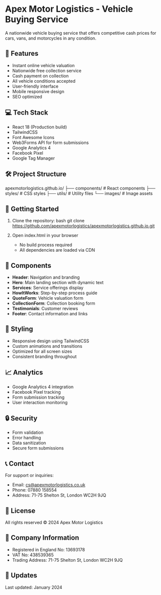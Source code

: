 # Apex Motor Logistics - Vehicle Buying Service

A nationwide vehicle buying service that offers competitive cash prices for cars, vans, and motorcycles in any condition.

## 🚀 Features

- Instant online vehicle valuation
- Nationwide free collection service
- Cash payment on collection
- All vehicle conditions accepted
- User-friendly interface
- Mobile responsive design
- SEO optimized

## 💻 Tech Stack

- React 18 (Production build)
- TailwindCSS
- Font Awesome Icons
- Web3Forms API for form submissions
- Google Analytics 4
- Facebook Pixel
- Google Tag Manager

## 🛠 Project Structure


apexmotorlogistics.github.io/
├── components/           # React components
├── styles/              # CSS styles
├── utils/               # Utility files
└── images/              # Image assets


## 🚦 Getting Started

1. Clone the repository:
bash
git clone https://github.com/apexmotorlogistics/apexmotorlogistics.github.io.git


2. Open index.html in your browser
   - No build process required
   - All dependencies are loaded via CDN

## 📱 Components

- **Header**: Navigation and branding
- **Hero**: Main landing section with dynamic text
- **Services**: Service offerings display
- **HowItWorks**: Step-by-step process guide
- **QuoteForm**: Vehicle valuation form
- **CollectionForm**: Collection booking form
- **Testimonials**: Customer reviews
- **Footer**: Contact information and links

## 🎨 Styling

- Responsive design using TailwindCSS
- Custom animations and transitions
- Optimized for all screen sizes
- Consistent branding throughout

## 📈 Analytics

- Google Analytics 4 integration
- Facebook Pixel tracking
- Form submission tracking
- User interaction monitoring

## 🔒 Security

- Form validation
- Error handling
- Data sanitization
- Secure form submissions

## 📞 Contact

For support or inquiries:
- Email: cs@apexmotorlogistics.co.uk
- Phone: 07880 158554
- Address: 71-75 Shelton St, London WC2H 9JQ

## 📄 License

All rights reserved © 2024 Apex Motor Logistics

## 🏢 Company Information

- Registered in England No: 13693178
- VAT No: 438539365
- Trading Address: 71-75 Shelton St, London WC2H 9JQ

## 🔄 Updates

Last updated: January 2024
